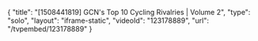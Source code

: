 {
    "title": "[1508441819] GCN's Top 10 Cycling Rivalries | Volume 2",
    "type": "solo",
    "layout": "iframe-static",
    "videoId": "123178889",
    "url": "\/tvpembed\/123178889"
}